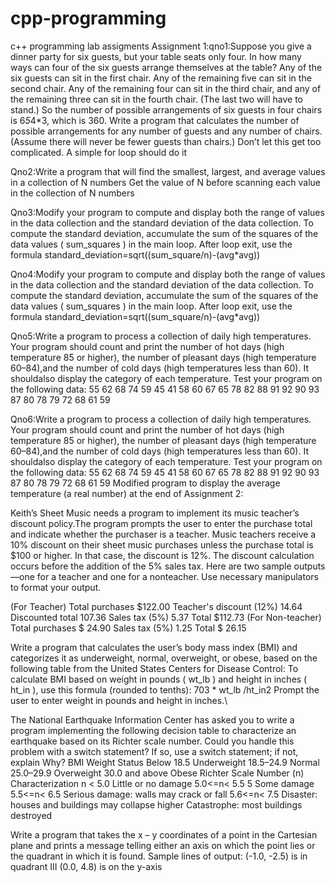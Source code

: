 # cpp-programming
c++ programming lab assigments
Assignment 1:qno1:Suppose you give a dinner party for six guests, but your table seats only four. In how many 
ways can four of the six guests arrange themselves at the table? Any of the six guests can 
sit in the first chair. Any of the remaining five can sit in the second chair. Any of the 
remaining four can sit in the third chair, and any of the remaining three can sit in the fourth 
chair. (The last two will have to stand.) So the number of possible arrangements of six 
guests in four chairs is 6*5*4*3, which is 360. Write a program that calculates the number 
of possible arrangements for any number of guests and any number of chairs. (Assume 
there will never be fewer guests than chairs.) Don’t let this get too complicated. A simple 
for loop should do it

Qno2:Write a program that will find the smallest, largest, and average values in a collection of 
N numbers Get the value of N before scanning each value in the collection of N numbers

Qno3:Modify your program to compute and display both the range of values in the data 
collection and the standard deviation of the data collection. To compute the standard 
deviation, accumulate the sum of the squares of the data values ( sum_squares ) in the 
main loop. After loop exit, use the formula 	standard_deviation=sqrt((sum_square/n)-(avg*avg))

Qno4:Modify your program to compute and display both the range of values in the data 
collection and the standard deviation of the data collection. To compute the standard 
deviation, accumulate the sum of the squares of the data values ( sum_squares ) in the 
main loop. After loop exit, use the formula 	standard_deviation=sqrt((sum_square/n)-(avg*avg))

Qno5:Write a program to process a collection of daily high temperatures. Your program should 
count and print the number of hot days (high temperature 85 or higher), the number of 
pleasant days (high temperature 60–84),and the number of cold days (high temperatures 
less than 60). It shouldalso display the category of each temperature. Test your program 
on the following data:
55 62 68 74 59 45 41 58 60 67 65 78 82 88 91
92 90 93 87 80 78 79 72 68 61 59

Qno6:Write a program to process a collection of daily high temperatures. Your program should 
count and print the number of hot days (high temperature 85 or higher), the number of 
pleasant days (high temperature 60–84),and the number of cold days (high temperatures 
less than 60). It shouldalso display the category of each temperature. Test your program 
on the following data:
55 62 68 74 59 45 41 58 60 67 65 78 82 88 91
92 90 93 87 80 78 79 72 68 61 59 Modified program to display the average temperature (a real number) at the end of 
Assignment 2:

Keith’s Sheet Music needs a program to implement its music teacher’s discount policy.The program prompts the user to enter the purchase total and indicate whether the purchaser is a teacher. Music teachers receive a 10% discount on their sheet music purchases unless the purchase total is $100 or higher. In that case, the discount is 12%. The discount calculation occurs before the addition of the 5% sales tax. Here are two sample outputs —one for a teacher and one for a nonteacher. Use necessary manipulators to format your output.

(For Teacher) Total purchases $122.00 Teacher's discount (12%) 14.64 Discounted total 107.36 Sales tax (5%) 5.37 Total $112.73 (For Non-teacher) Total purchases $ 24.90 Sales tax (5%) 1.25 Total $ 26.15

Write a program that calculates the user’s body mass index (BMI) and categorizes it as underweight, normal, overweight, or obese, based on the following table from the United States Centers for Disease Control:
To calculate BMI based on weight in pounds ( wt_lb ) and height in inches ( ht_in ), use this formula (rounded to tenths): 703 * wt_lb /ht_in2 Prompt the user to enter weight in pounds and height in inches.\

The National Earthquake Information Center has asked you to write a program implementing the following decision table to characterize an earthquake based on its Richter scale number.
Could you handle this problem with a switch statement? If so, use a switch statement; if not, explain Why? BMI Weight Status Below 18.5 Underweight 18.5–24.9 Normal 25.0–29.9 Overweight 30.0 and above Obese Richter Scale Number (n) Characterization n < 5.0 Little or no damage 5.0<=n< 5.5 5 Some damage 5.5<=n< 6.5 Serious damage: walls may crack or fall 5.6<=n< 7.5 Disaster: houses and buildings may collapse higher Catastrophe: most buildings destroyed

Write a program that takes the x – y coordinates of a point in the Cartesian plane and prints a message telling either an axis on which the point lies or the quadrant in which it is found. Sample lines of output: (-1.0, -2.5) is in quadrant III (0.0, 4.8) is on the y-axis

